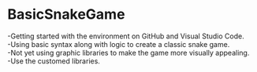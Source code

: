 # BasicSnakeGame
-Getting started with the environment on GitHub and Visual Studio Code.  
-Using basic syntax along with logic to create a classic snake game.  
-Not yet using graphic libraries to make the game more visually appealing.  
-Use the customed libraries.

